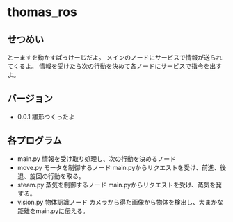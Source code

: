 # thomas_ros

## せつめい
とーますを動かすぱっけーじだよ。
メインのノードにサービスで情報が送られてくるよ。
情報を受けたら次の行動を決めて各ノードにサービスで指令を出すよ。

## バージョン
* 0.0.1 
雛形つくったよ

## 各プログラム
* main.py
情報を受け取り処理し、次の行動を決めるノード
* move.py
モータを制御するノード
main.pyからリクエストを受け、前進、後退、旋回の行動を取る。
* steam.py
蒸気を制御するノード
main.pyからリクエストを受け、蒸気を発する。
* vision.py
物体認識ノード
カメラから得た画像から物体を検出し、大まかな距離をmain.pyに伝える。
